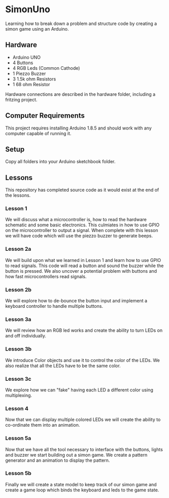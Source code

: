# SimonUno
Learning how to break down a problem and structure code by creating a simon game using an Arduino.

## Hardware
* Arduino UNO
* 4 Buttons
* 4 RGB Leds (Common Cathode)
* 1 Piezzo Buzzer
* 3 1.5k ohm Resistors
* 1 68 ohm Resistor

Hardware connections are described in the hardware folder, including a fritzing project.

## Computer Requirements
This project requires installing Arduino 1.8.5 and should work with any computer capable of running it.

## Setup
Copy all folders into your Arduino sketchbook folder.

## Lessons
This repository has completed source code as it would exist at the end of the lessons.

### Lesson 1
We will discuss what a microcontroller is, how to read the hardware schematic and some basic electronics.  This culmiates in how to use GPIO on the microcontroller to output a signal. When complete with this lesson we will have code which will use the piezzo buzzer to generate beeps.

### Lesson 2a
We will build upon what we learned in Lesson 1 and learn how to use GPIO to read signals.  This code will read a button and sound the buzzer while the button is pressed.  We also uncover a potential problem with buttons and how fast microcontrollers read signals.

### Lesson 2b
We will explore how to de-bounce the button input and implement a keyboard controller to handle multiple buttons.

### Lesson 3a
We will review how an RGB led works and create the ability to turn LEDs on and off individually.

### Lesson 3b
We introduce Color objects and use it to control the color of the LEDs.  We also realize that all the LEDs have to be the same color.

### Lesson 3c
We explore how we can "fake" having each LED a different color using multiplexing.

### Lesson 4
Now that we can display multiple colored LEDs we will create the ability to co-ordinate them into an animation.

### Lesson 5a
Now that we have all the tool necessary to interface with the buttons, lights and buzzer we start building out a simon game.  We create a pattern generator and an animation to display the pattern.

### Lesson 5b
Finally we will create a state model to keep track of our simon game and create a game loop which binds the keyboard and leds to the game state.
